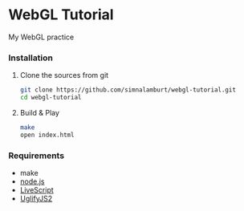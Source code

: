 WebGL Tutorial
========

My WebGL practice

### Installation

1.  Clone the sources from git

    ```bash
    git clone https://github.com/simnalamburt/webgl-tutorial.git
    cd webgl-tutorial
    ```

1.  Build & Play

    ```bash
    make
    open index.html
    ```

### Requirements

* make
* [node.js](http://nodejs.org/)
* [LiveScript](http://livescript.net/)
* [UglifyJS2](https://github.com/mishoo/UglifyJS2)
